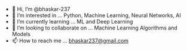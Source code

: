 - 👋 Hi, I’m @bhaskar-237
- 👀 I’m interested in ... Python, Machine Learning, Neural Networks, AI
- 🌱 I’m currently learning ... ML and Deep Learning
- 💞️ I’m looking to collaborate on ... Machine Learning Algorithms and Models
- 📫 How to reach me ... bhaskar237@gmail.com

<!---
bhaskar-237/bhaskar-237 is a ✨ special ✨ repository because its `README.md` (this file) appears on your GitHub profile.
You can click the Preview link to take a look at your changes.
--->
